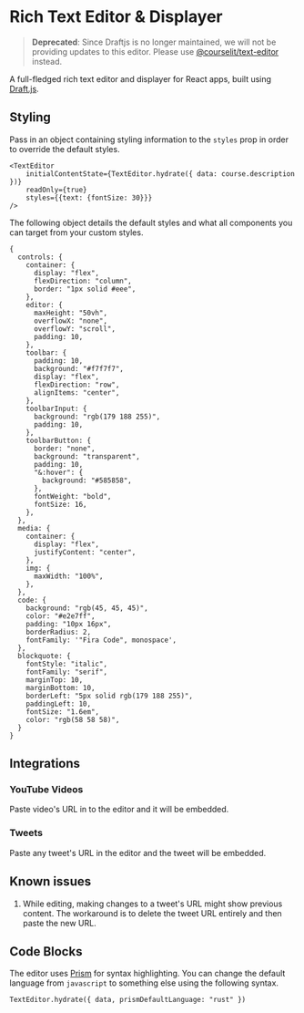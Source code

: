 # Rich Text Editor & Displayer

> **Deprecated**: Since Draftjs is no longer maintained, we will not be providing updates to this editor. Please use [@courselit/text-editor](https://www.npmjs.com/package/@courselit/text-editor) instead.

A full-fledged rich text editor and displayer for React apps, built using [Draft.js](https://draftjs.org).

## Styling

Pass in an object containing styling information to the `styles` prop in order to override the default styles.

```
<TextEditor
    initialContentState={TextEditor.hydrate({ data: course.description })}
    readOnly={true}
    styles={{text: {fontSize: 30}}}
/>
```

The following object details the default styles and what all components you can target from your custom styles.

```
{
  controls: {
    container: {
      display: "flex",
      flexDirection: "column",
      border: "1px solid #eee",
    },
    editor: {
      maxHeight: "50vh",
      overflowX: "none",
      overflowY: "scroll",
      padding: 10,
    },
    toolbar: {
      padding: 10,
      background: "#f7f7f7",
      display: "flex",
      flexDirection: "row",
      alignItems: "center",
    },
    toolbarInput: {
      background: "rgb(179 188 255)",
      padding: 10,
    },
    toolbarButton: {
      border: "none",
      background: "transparent",
      padding: 10,
      "&:hover": {
        background: "#585858",
      },
      fontWeight: "bold",
      fontSize: 16,
    },
  },
  media: {
    container: {
      display: "flex",
      justifyContent: "center",
    },
    img: {
      maxWidth: "100%",
    },
  },
  code: {
    background: "rgb(45, 45, 45)",
    color: "#e2e7ff",
    padding: "10px 16px",
    borderRadius: 2,
    fontFamily: '"Fira Code", monospace',
  },
  blockquote: {
    fontStyle: "italic",
    fontFamily: "serif",
    marginTop: 10,
    marginBottom: 10,
    borderLeft: "5px solid rgb(179 188 255)",
    paddingLeft: 10,
    fontSize: "1.6em",
    color: "rgb(58 58 58)",
  }
}
```

## Integrations

### YouTube Videos

Paste video's URL in to the editor and it will be embedded.

### Tweets

Paste any tweet's URL in the editor and the tweet will be embedded.

## Known issues

1. While editing, making changes to a tweet's URL might show previous content. The workaround is to delete the tweet URL entirely and then paste the new URL.

## Code Blocks

The editor uses [Prism](https://prismjs.com/) for syntax highlighting. You can change the default language from `javascript` to something else using the following syntax.

```
TextEditor.hydrate({ data, prismDefaultLanguage: "rust" })
```

